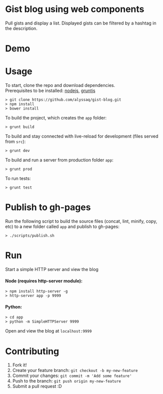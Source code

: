 Gist blog using web components
==
Pull gists and display a list. Displayed gists can be filtered by a hashtag in the description.

Demo
==


Usage
==
To start, clone the repo and download dependencies.    
Prerequisites to be installed: [nodejs](www.nodejs.org), [gruntjs](www.gruntjs.com)

    > git clone https://github.com/alyssaq/gist-blog.git
    > npm install
    > bower install

To build the project, which creates the `app` folder:
    
    > grunt build
    
To build and stay connected with live-reload for development (files served from `src`):
    
    > grunt dev
    
To build and run a server from production folder `app`:
    
    > grunt prod

To run tests:
    
    > grunt test

Publish to gh-pages
==
Run the following script to build the source files (concat, lint, minify, copy, etc) to a new folder called `app` and publish to gh-pages:

    > ./scripts/publish.sh

Run
==
Start a simple HTTP server and view the blog

#### Node (requires http-server module): 

    > npm install http-server -g
    > http-server app -p 9999

#### Python:

    > cd app
    > python -m SimpleHTTPServer 9999

Open and view the blog at `localhost:9999`

Contributing
==
1. Fork it!
2. Create your feature branch: `git checkout -b my-new-feature`
3. Commit your changes: `git commit -m 'Add some feature'`
4. Push to the branch: `git push origin my-new-feature`
5. Submit a pull request :D

